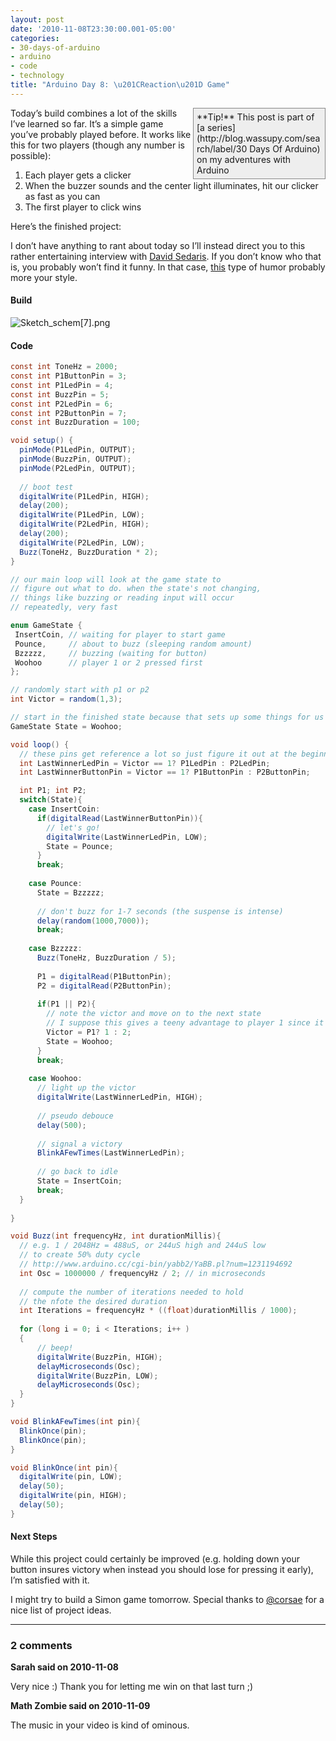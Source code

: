 ```yaml
---
layout: post
date: '2010-11-08T23:30:00.001-05:00'
categories:
- 30-days-of-arduino
- arduino
- code
- technology
title: "Arduino Day 8: \u201CReaction\u201D Game"
---
```


<div style="border-top: #888 1px solid; border-right: #888 1px solid; border-bottom: #888 1px solid; float: right; padding-bottom: 5px; padding-top: 5px; padding-left: 5px; margin: 0px auto; border-left: #888 1px solid; padding-right: 5px; width: 200px; background-color: #eee;">**Tip!** This post is part of [a series](http://blog.wassupy.com/search/label/30 Days Of Arduino) on my adventures with Arduino</div>

Today’s build combines a lot of the skills I’ve learned so far. It’s a simple game you’ve probably played before. It works like this for two players (though any number is possible): 

1. Each player gets a clicker
2. When the buzzer sounds and the center light illuminates, hit our clicker as fast as you can
3. The first player to click wins

Here’s the finished project: 



I don’t have anything to rant about today so I’ll instead direct you to this rather entertaining interview with [David Sedaris](http://www.thedailyshow.com/watch/thu-november-4-2010/david-sedaris). If you don’t know who that is, you probably won’t find it funny. In that case, [this](http://www.collegehumor.com/videos/playlist:prankwar) type of humor probably more your style.  <h4>Build</h4>

![Sketch_schem[7].png](/assets/2010/Sketch_schem[7].png) <h4>Code</h4>
```cs
const int ToneHz = 2000;
const int P1ButtonPin = 3;
const int P1LedPin = 4;
const int BuzzPin = 5;
const int P2LedPin = 6;
const int P2ButtonPin = 7;
const int BuzzDuration = 100; 

void setup() {
  pinMode(P1LedPin, OUTPUT);
  pinMode(BuzzPin, OUTPUT);
  pinMode(P2LedPin, OUTPUT);
  
  // boot test
  digitalWrite(P1LedPin, HIGH);
  delay(200);
  digitalWrite(P1LedPin, LOW);
  digitalWrite(P2LedPin, HIGH);
  delay(200);
  digitalWrite(P2LedPin, LOW);
  Buzz(ToneHz, BuzzDuration * 2);
}

// our main loop will look at the game state to 
// figure out what to do. when the state's not changing,
// things like buzzing or reading input will occur
// repeatedly, very fast

enum GameState {
 InsertCoin, // waiting for player to start game
 Pounce,     // about to buzz (sleeping random amount)
 Bzzzzz,     // buzzing (waiting for button)
 Woohoo      // player 1 or 2 pressed first
};

// randomly start with p1 or p2
int Victor = random(1,3);

// start in the finished state because that sets up some things for us
GameState State = Woohoo;

void loop() {
  // these pins get reference a lot so just figure it out at the beginning
  int LastWinnerLedPin = Victor == 1? P1LedPin : P2LedPin;
  int LastWinnerButtonPin = Victor == 1? P1ButtonPin : P2ButtonPin;

  int P1; int P2;
  switch(State){
    case InsertCoin:
      if(digitalRead(LastWinnerButtonPin)){
        // let's go!
        digitalWrite(LastWinnerLedPin, LOW); 
        State = Pounce;
      }
      break;
    
    case Pounce:
      State = Bzzzzz;
      
      // don't buzz for 1-7 seconds (the suspense is intense)
      delay(random(1000,7000));
      break;
      
    case Bzzzzz:
      Buzz(ToneHz, BuzzDuration / 5);
      
      P1 = digitalRead(P1ButtonPin);
      P2 = digitalRead(P2ButtonPin);
      
      if(P1 || P2){
        // note the victor and move on to the next state
        // I suppose this gives a teeny advantage to player 1 since it gets checked first
        Victor = P1? 1 : 2;
        State = Woohoo;
      }
      break;
      
    case Woohoo:
      // light up the victor
      digitalWrite(LastWinnerLedPin, HIGH);
      
      // pseudo debouce
      delay(500);
      
      // signal a victory
      BlinkAFewTimes(LastWinnerLedPin);
      
      // go back to idle
      State = InsertCoin;
      break;
  }
  
}

void Buzz(int frequencyHz, int durationMillis){
  // e.g. 1 / 2048Hz = 488uS, or 244uS high and 244uS low
  // to create 50% duty cycle
  // http://www.arduino.cc/cgi-bin/yabb2/YaBB.pl?num=1231194692
  int Osc = 1000000 / frequencyHz / 2; // in microseconds
  
  // compute the number of iterations needed to hold
  // the nfote the desired duration
  int Iterations = frequencyHz * ((float)durationMillis / 1000);
  
  for (long i = 0; i < Iterations; i++ )
  {
      // beep!
      digitalWrite(BuzzPin, HIGH);
      delayMicroseconds(Osc);
      digitalWrite(BuzzPin, LOW);
      delayMicroseconds(Osc);
  }  
}

void BlinkAFewTimes(int pin){
  BlinkOnce(pin);
  BlinkOnce(pin);
}

void BlinkOnce(int pin){
  digitalWrite(pin, LOW); 
  delay(50);
  digitalWrite(pin, HIGH); 
  delay(50);  
}
```

<h4>Next Steps</h4>

While this project could certainly be improved (e.g. holding down your button insures victory when instead you should lose for pressing it early), I’m satisfied with it.

I might try to build a Simon game tomorrow. Special thanks to [@corsae](http://twitter.com/#!/corsae/status/1655470213300224) for a nice list of project ideas.

---

### 2 comments

**Sarah said on 2010-11-08**

Very nice :)  Thank you for letting me win on that last turn ;)

**Math Zombie said on 2010-11-09**

The music in your video is kind of ominous.


